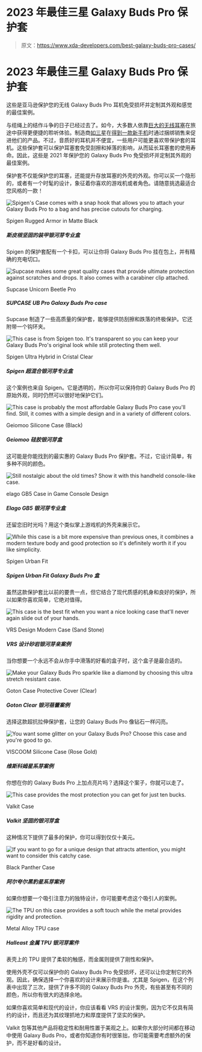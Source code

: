 # 2023 年最佳三星 Galaxy Buds Pro 保护套

> 原文：<https://www.xda-developers.com/best-galaxy-buds-pro-cases/>

# 2023 年最佳三星 Galaxy Buds Pro 保护套

这些是亚马逊保护您的无线 Galaxy Buds Pro 耳机免受损坏并定制其外观和感觉的最佳案例。

与缆绳上的结作斗争的日子已经过去了。如今，大多数人依靠[巨大的无线耳塞](https://www.xda-developers.com/best-wireless-earbuds/)在旅途中获得更便捷的聆听体验。制造商[如三星](https://www.xda-developers.com/best-samsung-phones/)在[得到一款新手机](https://www.xda-developers.com/best-phones/)时通过捆绑销售来促进他们的产品。不过，音质好的耳机并不便宜，一些用户可能更喜欢带保护套的耳机。这些保护套可以保护耳塞套免受刮擦和掉落的影响，从而延长耳塞套的使用寿命。因此，这些是 2021 年保护您的 Galaxy Buds Pro 免受损坏并定制其外观的最佳案例。

保护套不仅能保护您的耳塞，还能提升存放耳塞的外壳的外观。你可以买一个隐形的，或者有一个时髦的设计，象征着你喜欢的游戏机或者角色。请随意挑选最适合您风格的一款！

 <picture>![Spigen's Case comes with a snap hook that allows you to attach your Galaxy Buds Pro to a bag and has precise cutouts for charging.](img/2dd45b6d651b48702099851e22664a61.png)</picture> 

Spigen Rugged Armor in Matte Black

##### 斯皮根坚固的装甲银河芽专业盒

Spigen 的保护套配有一个卡扣，可以让你将 Galaxy Buds Pro 挂在包上，并有精确的充电切口。

 <picture>![Supcase makes some great quality cases that provide ultimate protection against scratches and drops. It also comes with a carabiner clip attached.](img/ddf6cef4ba317089140d8b7b4f9019ed.png)</picture> 

Supcase Unicorn Beetle Pro

##### SUPCASE UB Pro Galaxy Buds Pro case

Supcase 制造了一些高质量的保护套，能够提供防刮擦和跌落的终极保护。它还附带一个钩环夹。

 <picture>![This case is from Spigen too. It's transparent so you can keep your Galaxy Buds Pro's original look while still protecting them well.](img/3647f942da02f4dab02f2284af439892.png)</picture> 

Spigen Ultra Hybrid in Cristal Clear

##### Spigen 超混合银河芽专业盒

这个案例也来自 Spigen。它是透明的，所以你可以保持你的 Galaxy Buds Pro 的原始外观，同时仍然可以很好地保护它们。

 <picture>![This case is probably the most affordable Galaxy Buds Pro case you'll find. Still, it comes with a simple design and in a variety of different colors.](img/e9690550cc7ef68b31d690cb7837c12f.png)</picture> 

Geiomoo Silicone Case (Black)

##### Geiomoo 硅胶银河芽盒

这可能是你能找到的最实惠的 Galaxy Buds Pro 保护套。不过，它设计简单，有多种不同的颜色。

 <picture>![Still nostalgic about the old times? Show it with this handheld console-like case.](img/ca56d7d0392efd80b6aaf55f86f2b0cd.png)</picture> 

elago GB5 Case in Game Console Design

##### Elago GB5 银河芽专业盒

还留恋旧时光吗？用这个类似掌上游戏机的外壳来展示它。

 <picture>![While this case is a bit more expensive than previous ones, it combines a modern texture body and good protection so it's definitely worth it if you like simplicity.](img/5d7f5b4bb7f6e239bedcd65ef47b442b.png)</picture> 

Spigen Urban Fit

##### Spigen Urban Fit Galaxy Buds Pro 盒

虽然这款保护套比以前的要贵一点，但它结合了现代质感的机身和良好的保护，所以如果你喜欢简单，它绝对值得。

 <picture>![This case is the best fit when you want a nice looking case that'll never again slide out of your hands.](img/075d96239be90b79d60a3853144982af.png)</picture> 

VRS Design Modern Case (Sand Stone)

##### VRS 设计砂岩银河芽亲案例

当你想要一个永远不会从你手中滑落的好看的盒子时，这个盒子是最合适的。

 <picture>![Make your Galaxy Buds Pro sparkle like a diamond by choosing this ultra stretch resistant case.](img/aed8726b9d2962409c215e9bf42c865c.png)</picture> 

Goton Case Protective Cover (Clear)

##### Goton Clear 银河蓓蕾案例

选择这款超抗拉伸保护套，让您的 Galaxy Buds Pro 像钻石一样闪亮。

 <picture>![You want some glitter on your Galaxy Buds Pro? Choose this case and you're good to go.](img/1b2ee988f6ebfcb827c41b8f1e73b8ee.png)</picture> 

VISCOOM Silicone Case (Rose Gold)

##### 维斯科姆星系芽案例

你想在你的 Galaxy Buds Pro 上加点亮片吗？选择这个案子，你就可以走了。

 <picture>![This case provides the most protection you can get for just ten bucks.](img/ddf62928d015a71c05c44b54d8b0199b.png)</picture> 

Valkit Case

##### Valkit 坚固的银河芽盒

这种情况下提供了最多的保护，你可以得到仅仅十美元。

 <picture>![If you want to go for a unique design that attracts attention, you might want to consider this catchy case.](img/019fb89272c7672c0a04ec4923141d03.png)</picture> 

Black Panther Case

##### 阿尔夸尔黑豹星系芽案例

如果你想要一个吸引注意力的独特设计，你可能要考虑这个吸引人的案例。

 <picture>![The TPU on this case provides a soft touch while the metal provides rigidity and protection.](img/dbac992362a3e2100980146a8a35eb29.png)</picture> 

Metal Alloy TPU case

##### Halleast 金属 TPU 银河芽案件

表壳上的 TPU 提供了柔软的触感，而金属则提供了刚性和保护。

使用外壳不仅可以保护你的 Galaxy Buds Pro 免受损坏，还可以让你定制它的外观。因此，确保选择一个你喜欢的设计来展示你是谁。尤其是 Spigen，在这个列表中出现了三次，提供了许多不同的 Galaxy Buds Pro 外壳，有些甚至有不同的颜色，所以你有很大的选择余地。

如果你喜欢简单和现代的设计，你应该看看 VRS 的设计案例，因为它不仅具有简约的设计，而且还为其纹理抓地力和厚度提供了坚实的保护。

Valkit 包等其他产品将稳定性和耐用性置于美观之上。如果你大部分时间都在移动中使用 Galaxy Buds Pro，或者你知道你有时很笨拙，你可能需要考虑额外的保护，而不是好看的设计。